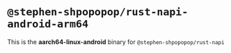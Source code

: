 # `@stephen-shpopopop/rust-napi-android-arm64`

This is the **aarch64-linux-android** binary for `@stephen-shpopopop/rust-napi`

